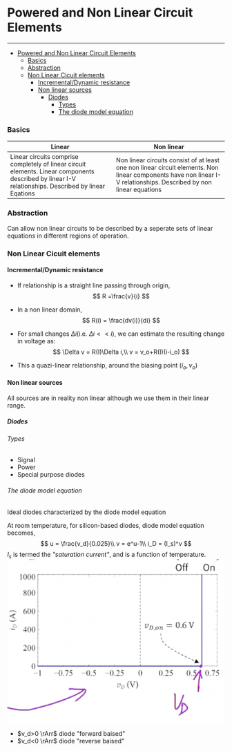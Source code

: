 # Powered and Non Linear Circuit Elements
---
- [Powered and Non Linear Circuit Elements](#powered-and-non-linear-circuit-elements)
    - [Basics](#basics)
    - [Abstraction](#abstraction)
    - [Non Linear Cicuit elements](#non-linear-cicuit-elements)
      - [Incremental/Dynamic resistance](#incrementaldynamic-resistance)
      - [Non linear sources](#non-linear-sources)
        - [Diodes](#diodes)
          - [Types](#types)
          - [The diode model equation](#the-diode-model-equation)

### Basics

  
|Linear   | Non linear |
|---|---|
|  Linear circuits comprise completely of linear circuit elements. Linear components described by linear I-V relationships. Described by linear Eqations| Non linear circuits consist of at least one non linear circuit elements.  Non linear components have non linear I-V relationships. Described by non linear equations |

### Abstraction
Can allow non linear circuits to be described by a seperate sets of linear equations in different regions of operation.

### Non Linear Cicuit elements
#### Incremental/Dynamic resistance
- If relationship is a straight line passing through origin, 
$$
R =\frac{v}{i}
$$
- In a non linear domain, 
$$
R(i) = \frac{dv(i)}{di}
$$

- For small changes $\Delta i$(i.e. $\Delta i << i$), we can estimate the resulting change in voltage as:
$$
\Delta v = R(I)\Delta i,\\
v = v_o+R(I)(i-i_o)
$$ 
- This a quazi-linear relationship, around the biasing point ($i_o, v_o$)

#### Non linear sources
All sources are in reality non linear although we use them in their linear range.

##### Diodes
###### Types
- Signal
- Power
- Special purpose diodes

###### The diode model equation
Ideal diodes characterized by the diode model equation

At room temperature, for silicon-based diodes, diode model equation becomes,
$$
u = \frac{v_d}{0.025}\\
v  = e^u-1\\
i_D = (I_s)^v
$$
$I_s$ is termed the *"saturation current"*, and is a function of temperature.
![](/assets/nonLinearElements1.png)

- $v_d>0 \rArr$ diode "forward baised"
- $v_d<0 \rArr$ diode "reverse baised"